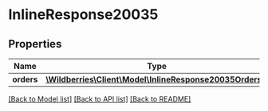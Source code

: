 # InlineResponse20035

## Properties
Name | Type | Description | Notes
------------ | ------------- | ------------- | -------------
**orders** | [**\Wildberries\Client\Model\InlineResponse20035Orders[]**](InlineResponse20035Orders.md) |  | [optional] 

[[Back to Model list]](../../README.md#documentation-for-models) [[Back to API list]](../../README.md#documentation-for-api-endpoints) [[Back to README]](../../README.md)

